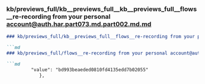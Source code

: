 ### kb/previews_full/kb__previews_full__kb__previews_full__flows__re-recording from your personal account@auth.har.part073.md.part002.md.md

```md
### kb/previews_full/kb__previews_full__flows__re-recording from your personal account@auth.har.part073.md.part002.md

```md
### kb/previews_full/flows__re-recording from your personal account@auth.har.part073.md (part 002)

```md
         "value": "bd993beaeded0810fd4135edd7b02055"
            },
          
```

```

```

```
